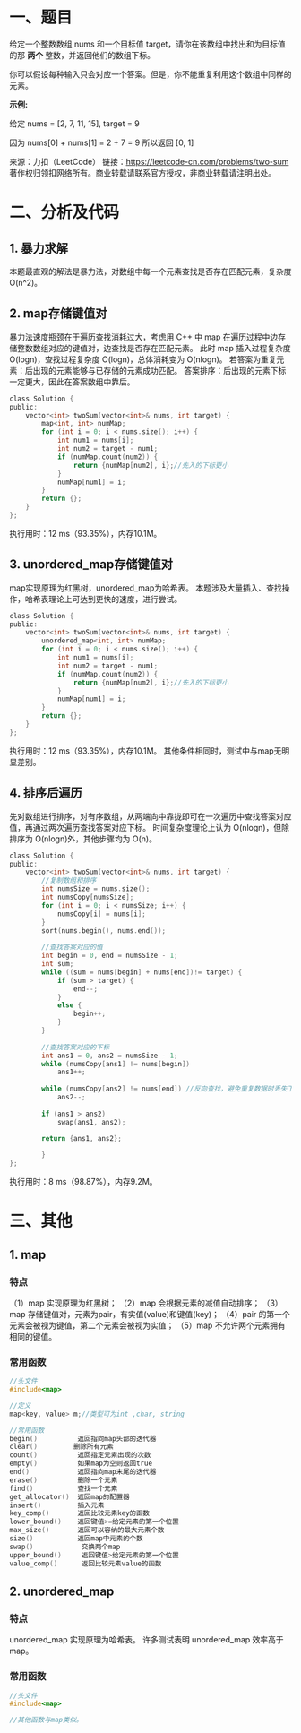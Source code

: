 一、题目
====
给定一个整数数组 nums 和一个目标值 target，请你在该数组中找出和为目标值的那 **两个** 整数，并返回他们的数组下标。

你可以假设每种输入只会对应一个答案。但是，你不能重复利用这个数组中同样的元素。

**示例:**

给定 nums = [2, 7, 11, 15], target = 9

因为 nums[0] + nums[1] = 2 + 7 = 9
所以返回 [0, 1]

来源：力扣（LeetCode）
链接：https://leetcode-cn.com/problems/two-sum
著作权归领扣网络所有。商业转载请联系官方授权，非商业转载请注明出处。
# 二、分析及代码
## 1. 暴力求解
本题最直观的解法是暴力法，对数组中每一个元素查找是否存在匹配元素，复杂度 O(n^2)。

## 2. map存储键值对
暴力法速度瓶颈在于遍历查找消耗过大，考虑用 C++ 中 map 在遍历过程中边存储整数数组对应的键值对，边查找是否存在匹配元素。
此时 map 插入过程复杂度 O(logn)，查找过程复杂度 O(logn)，总体消耗变为 O(nlogn)。
若答案为重复元素：后出现的元素能够与已存储的元素成功匹配。
答案排序：后出现的元素下标一定更大，因此在答案数组中靠后。
```c
class Solution {
public:
    vector<int> twoSum(vector<int>& nums, int target) {
        map<int, int> numMap;
        for (int i = 0; i < nums.size(); i++) {
            int num1 = nums[i];
            int num2 = target - num1;
            if (numMap.count(num2)) {
                return {numMap[num2], i};//先入的下标更小
            }
            numMap[num1] = i;
        }       
        return {};
    }
};
```
执行用时：12 ms（93.35%），内存10.1M。
## 3. unordered_map存储键值对
map实现原理为红黑树，unordered_map为哈希表。
本题涉及大量插入、查找操作，哈希表理论上可达到更快的速度，进行尝试。
```c
class Solution {
public:
    vector<int> twoSum(vector<int>& nums, int target) {
        unordered_map<int, int> numMap;
        for (int i = 0; i < nums.size(); i++) {
            int num1 = nums[i];
            int num2 = target - num1;
            if (numMap.count(num2)) {
                return {numMap[num2], i};//先入的下标更小
            }
            numMap[num1] = i;
        }       
        return {};
    }
};
```
执行用时：12 ms（93.35%），内存10.1M。
其他条件相同时，测试中与map无明显差别。
## 4. 排序后遍历
先对数组进行排序，对有序数组，从两端向中靠拢即可在一次遍历中查找答案对应值，再通过两次遍历查找答案对应下标。
时间复杂度理论上认为 O(nlogn)，但除排序为 O(nlogn)外，其他步骤均为 O(n)。
```c
class Solution {
public:
    vector<int> twoSum(vector<int>& nums, int target) {
        //复制数组和排序
        int numsSize = nums.size();
        int numsCopy[numsSize];
        for (int i = 0; i < numsSize; i++) {
            numsCopy[i] = nums[i];
        }
        sort(nums.begin(), nums.end());
        
        //查找答案对应的值
        int begin = 0, end = numsSize - 1;
        int sum;
        while ((sum = nums[begin] + nums[end])!= target) {
            if (sum > target) {
                end--;
            }
            else {
                begin++;
            }
        }
        
        //查找答案对应的下标
        int ans1 = 0, ans2 = numsSize - 1;
        while (numsCopy[ans1] != nums[begin])
            ans1++;
        
        while (numsCopy[ans2] != nums[end]) //反向查找，避免重复数据时丢失下标
            ans2--;
        
        if (ans1 > ans2)
            swap(ans1, ans2);
        
        return {ans1, ans2};

        }
};
```
执行用时：8 ms（98.87%），内存9.2M。
# 三、其他
## 1. map
### 特点
（1）map 实现原理为红黑树；
（2）map 会根据元素的减值自动排序；
（3）map 存储键值对，元素为pair，有实值(value)和键值(key)；
（4）pair 的第一个元素会被视为键值，第二个元素会被视为实值；
（5）map 不允许两个元素拥有相同的键值。
### 常用函数
```c
//头文件
#include<map>

//定义
map<key, value> m;//类型可为int ,char, string

//常用函数
begin()          返回指向map头部的迭代器
clear()         删除所有元素
count()          返回指定元素出现的次数
empty()          如果map为空则返回true
end()            返回指向map末尾的迭代器
erase()          删除一个元素
find()           查找一个元素
get_allocator()  返回map的配置器
insert()         插入元素
key_comp()       返回比较元素key的函数
lower_bound()    返回键值>=给定元素的第一个位置
max_size()       返回可以容纳的最大元素个数
size()           返回map中元素的个数
swap()            交换两个map
upper_bound()     返回键值>给定元素的第一个位置
value_comp()      返回比较元素value的函数
```
## 2. unordered_map
### 特点
unordered_map 实现原理为哈希表。
许多测试表明 unordered_map 效率高于 map。
### 常用函数
```c
//头文件
#include<map>

//其他函数与map类似。
